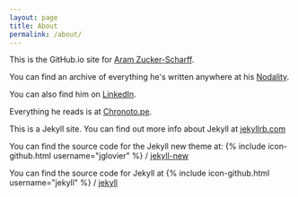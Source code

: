 ```yaml
---
layout: page
title: About
permalink: /about/
---
```


This is the GitHub.io site for [Aram Zucker-Scharff][aram].

You can find an archive of everything he's written anywhere at his [Nodality][nodality].

You can also find him on [LinkedIn][linkedin].

Everything he reads is at [Chronoto.pe][chronoto].


This is a Jekyll site. You can find out more info about Jekyll at [jekyllrb.com](http://jekyllrb.com/)

You can find the source code for the Jekyll new theme at:
{% include icon-github.html username="jglovier" %} /
[jekyll-new](https://github.com/jglovier/jekyll-new)

You can find the source code for Jekyll at
{% include icon-github.html username="jekyll" %} /
[jekyll](https://github.com/jekyll/jekyll)

[aram]: http://bit.ly/aram
[nodality]: http://aramzs.me
[linkedin]: http://bit.ly/aramzs
[chronoto]: http://chronoto.pe

